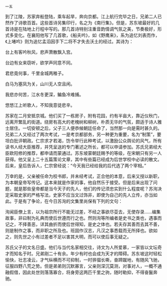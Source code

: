     一五 

   到了江陵，苏家弃船登陆，乘车起旱，奔向京都。江上航行完毕之日，兄弟二人已然作了诗歌百首。这些首诗另集印行，名之为《南行集》。但是，苏东坡最好的几首诗是在陆地上行程中写的。那几首诗特别注重音韵情调气氛之美，节奏极好，形式多变化。在襄阳他写了几首歌，《船夫吟》，如《野鹰来》，系为追忆刘表而作，《上堵吟》则为追忆孟滔因手下二将不才失去沃土的经过。其诗为：

   台上有客吟秋风，悲声萧散飘入宫。

   台边有女来窃听，欲学声同意不同。

   君悲竟何事，千里金城两稚子。

   白马为塞凤为关，山川无人空且闲。

   我悲亦何苦，江水冬更深，鳊鱼冷难捕。

   悠悠江上听歌人，不知我意徒悲辛。

   苏家在二月安抵京城。他们买了一栋房子，附有花园，约有半亩大，靠近仪秋门，远离开繁乱的街道。绕房有高大的老槐树和柳树，朴质无华的气氛，颇适于诗人雅士居住。一切安顿之后，父子三人便恭候朝廷任命了，当然那一向是需时甚久的。兄弟二人又经过了两次考试，一是考京都部务，另一种更为重要，名为“制策”，要坦白批评朝政。仁宗求才若渴，饬令举行此种考试，以激励公众舆论的风气，所有读书人经大臣推荐，并凭呈送的专门著述之所长，都可以申请参加。苏氏兄弟经大臣欧阳修的推荐，都申请而蒙通过。苏东坡蒙朝廷赐予的等级，在宋朝只有另一人获得。他又呈上二十五篇策论文章，其中有些篇已经成为后世学校中必读的散文。后来，皇后告诉人，仁宗曾经说：“今天我已经给我的后代选了两个宰相。”

   万幸的是，父亲被任命为校书郎，并未经考试，正合他的本意，后来又授以新职，为本朝皇帝写传记。这本来就是作家的事，他自然乐于接受。但是后来出现了问题，就是那些皇帝都是当今天子的先人，他们的传记须忠实到什么程度呢？苏洵决定采取史家的严格写法，史家不应当文过饰非，即使为自己的先人立传，亦当如此。于是有了争论，在今日苏洵的文集里尚保有下列的文句：

   洵闻臣僚上言，以为祖宗所行不能无过差，不经之事欲尽芟去，无使存录……编集故事，非曰制为礼典而使后世遵而行之也。然则洵等所编者是史书之类也，遇事而记之，不择善恶，详其曲折而使后世得知，是史之体也。若夫存其善而去其不善，则是制作之事，而非职之所及也。班固作汉志，凡汉之事悉载而无所择也。欲如之，则先世之小有过差者不足以害其大明，而可以使后事无疑之。

   苏氏父子的文名日盛。他们与当代名家相交往，诗文为人所爱慕，一家皆以文坛奇才而知名于时。兄弟刚二十有余。年少有时也会成为天才的障碍。苏东坡这时轻松愉快，壮志凌云，才气纵横而不可抑制，一时骅骝长嘶，奋蹄蹴地，有随风飞驰，征服四野八荒之势。但是弟弟则沉默寡言，父亲则深沉莫测，对事对人，一概不通融假借，因此处世则落落寡合，将身旁这两匹千里之驹，随时勒抑，不得奋鬣奔驰。

